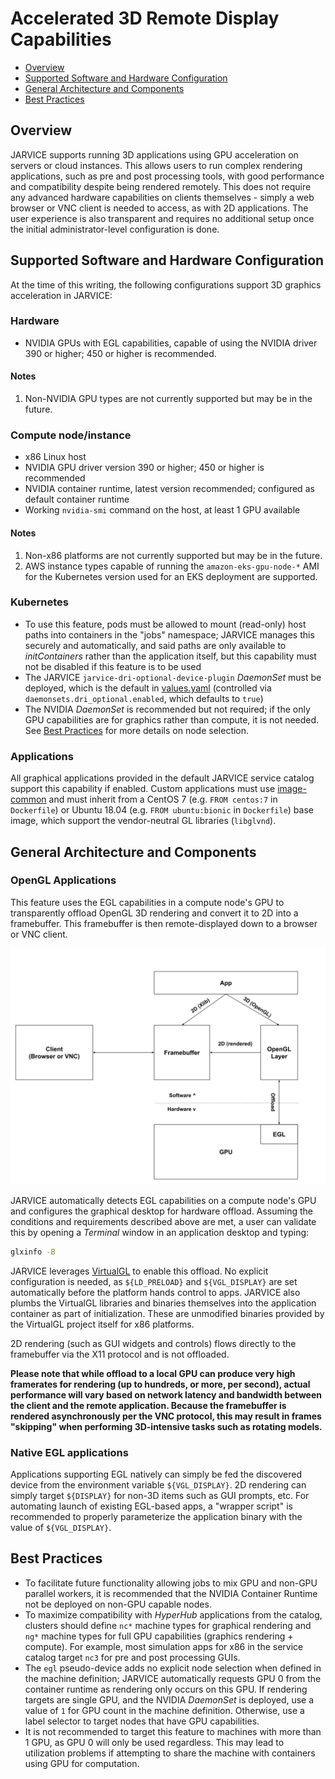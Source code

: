 # Accelerated 3D Remote Display Capabilities

* [Overview](#overview)
* [Supported Software and Hardware Configuration](#supported-software-and-hardware-configuration)
* [General Architecture and Components](#general-architecture-and-components)
* [Best Practices](#best-practices)

## Overview

JARVICE supports running 3D applications using GPU acceleration on servers or cloud instances.  This allows users to run complex rendering applications, such as pre and post processing tools, with good performance and compatibility despite being rendered remotely.  This does not require any advanced hardware capabilities on clients themselves - simply a web browser or VNC client is needed to access, as with 2D applications.  The user experience is also transparent and requires no additional setup once the initial administrator-level configuration is done.

## Supported Software and Hardware Configuration

At the time of this writing, the following configurations support 3D graphics acceleration in JARVICE:

### Hardware

- NVIDIA GPUs with EGL capabilities, capable of using the NVIDIA driver 390 or higher; 450 or higher is recommended.

#### Notes
1. Non-NVIDIA GPU types are not currently supported but may be in the future.

### Compute node/instance

- x86 Linux host
- NVIDIA GPU driver version 390 or higher; 450 or higher is recommended
- NVIDIA container runtime, latest version recommended; configured as default container runtime
- Working `nvidia-smi` command on the host, at least 1 GPU available

#### Notes
1. Non-x86 platforms are not currently supported but may be in the future.
2. AWS instance types capable of running the `amazon-eks-gpu-node-*` AMI for the Kubernetes version used for an EKS deployment are supported.

### Kubernetes

- To use this feature, pods must be allowed to mount (read-only) host paths into containers in the "jobs" namespace; JARVICE manages this securely and automatically, and said paths are only available to *initContainers* rather than the application itself, but this capability must not be disabled if this feature is to be used
- The JARVICE `jarvice-dri-optional-device-plugin` *DaemonSet* must be deployed, which is the default in [values.yaml](values.yaml) (controlled via `daemonsets.dri_optional.enabled`, which defaults to `true`)
- The NVIDIA *DaemonSet* is recommended but not required; if the only GPU capabilities are for graphics rather than compute, it is not needed.  See [Best Practices](#best-practices) for more details on node selection.

### Applications

All graphical applications provided in the default JARVICE service catalog support this capability if enabled.  Custom applications must use [image-common](https://github.com/nimbix/image-common) and must inherit from a CentOS 7 (e.g. `FROM centos:7` in `Dockerfile`) or Ubuntu 18.04 (e.g. `FROM ubuntu:bionic` in `Dockerfile`) base image, which support the vendor-neutral GL libraries (`libglvnd`).

## General Architecture and Components

### OpenGL Applications

This feature uses the EGL capabilities in a compute node's GPU to transparently offload OpenGL 3D rendering and convert it to 2D into a framebuffer.  This framebuffer is then remote-displayed down to a browser or VNC client.

![Hardware-accelerated EGL-based transparent 3D offload](egl.svg)

JARVICE automatically detects EGL capabilities on a compute node's GPU and configures the graphical desktop for hardware offload.  Assuming the conditions and requirements described above are met, a user can validate this by opening a *Terminal* window in an application desktop and typing:
```bash
glxinfo -B
```

JARVICE leverages [VirtualGL](https://virtualgl.org) to enable this offload.  No explicit configuration is needed, as `${LD_PRELOAD}` and `${VGL_DISPLAY}` are set automatically before the platform hands control to apps.  JARVICE also plumbs the VirtualGL libraries and binaries themselves into the application container as part of initialization.  These are unmodified binaries provided by the VirtualGL project itself for x86 platforms.

2D rendering (such as GUI widgets and controls) flows directly to the framebuffer via the X11 protocol and is not offloaded.

**Please note that while offload to a local GPU can produce very high framerates for rendering (up to hundreds, or more, per second), actual performance will vary based on network latency and bandwidth between the client and the remote application.  Because the framebuffer is rendered asynchronously per the VNC protocol, this may result in frames "skipping" when performing 3D-intensive tasks such as rotating models.**

### Native EGL applications

Applications supporting EGL natively can simply be fed the discovered device from the environment variable `${VGL_DISPLAY}`.  2D rendering can simply target `${DISPLAY}` for non-3D items such as GUI prompts, etc.  For automating launch of existing EGL-based apps, a "wrapper script" is recommended to properly parameterize the application binary with the value of `${VGL_DISPLAY}`.

## Best Practices

* To facilitate future functionality allowing jobs to mix GPU and non-GPU parallel workers, it is recommended that the NVIDIA Container Runtime not be deployed on non-GPU capable nodes.
* To maximize compatibility with *HyperHub* applications from the catalog, clusters should define `nc*` machine types for graphical rendering and `ng*` machine types for full GPU capabilities (graphics rendering + compute).  For example, most simulation apps for x86 in the service catalog target `nc3` for pre and post processing GUIs.
* The `egl` pseudo-device adds no explicit node selection when defined in the machine definition; JARVICE automatically requests GPU 0 from the container runtime as rendering only occurs on this GPU.  If rendering targets are single GPU, and the NVIDIA *DaemonSet* is deployed, use a value of `1` for GPU count in the machine definition.  Otherwise, use a label selector to target nodes that have GPU capabilities.
* It is not recommended to target this feature to machines with more than 1 GPU, as GPU 0 will only be used regardless.  This may lead to utilization problems if attempting to share the machine with containers using GPU for computation.

